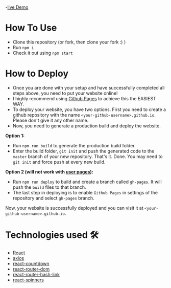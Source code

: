 #

-[live Demo](https://ajaypownraj-holiday.netlify.app/)

# How To Use

- Clone this repository (or fork, then clone your fork :) )
- Run `npm i`
- Check it out using `npm start`

# How to Deploy

- Once you are done with your setup and have successfully completed all steps above, you need to put your website online!
- I highly recommend using [Github Pages](https://create-react-app.dev/docs/deployment/#github-pages) to achieve this the EASIEST WAY.
- To deploy your website, you have two options. First you need to create a github repository with the name `<your-github-username>.github.io`. Please don't give it any other name.
- Now, you need to generate a production build and deploy the website.

**Option 1:**

- Run `npm run build` to generate the production build folder.
- Enter the build folder, `git init` and push the generated code to the `master` branch of your new repository. That's it. Done.
  You may need to `git init` and force push at every new build.

**Option 2 (will not work with [user pages](https://docs.github.com/en/github/working-with-github-pages/about-github-pages)):**

- Run `npm run deploy` to build and create a branch called `gh-pages`. It will push the `build` files to that branch.
- The last step in deploying is to enable `Github Pages` in settings of the repository and select `gh-pages` branch.

Now, your website is successfully deployed and you can visit it at `<your-github-username>.github.io`.

# Technologies used 🛠️

- [React](https://reactjs.org/)
- [axios](https://www.npmjs.com/package/axios)
- [react-countdown](https://www.npmjs.com/package/react-countdown)
- [react-router-dom](https://www.npmjs.com/package/react-router-dom)
- [react-router-hash-link](https://www.npmjs.com/package/react-router-hash-link)
- [react-spinners](https://www.npmjs.com/package/react-spinners)
